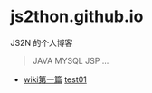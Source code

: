 # js2thon.github.io
JS2N 的个人博客
> JAVA
> MYSQL
> JSP
> ...
* [wiki第一篇](https://github.com/js2thon/github.wiki.git)
[test01](github/test01)
